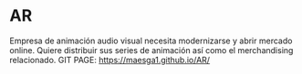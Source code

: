 # AR
Empresa de animación audio visual necesita modernizarse y abrir mercado online. Quiere distribuir sus series de animación así como el merchandising relacionado.
GIT PAGE: https://maesga1.github.io/AR/
